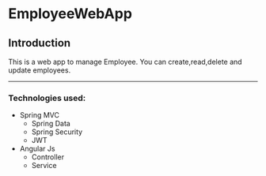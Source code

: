 # EmployeeWebApp

## Introduction

This is a web app to manage Employee.
You can create,read,delete and update employees.

---
### Technologies used:
- Spring MVC
   - Spring Data 
    - Spring Security
     - JWT
- Angular Js
  - Controller
   - Service
